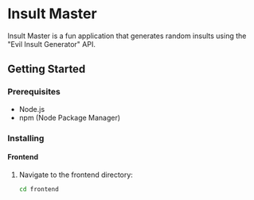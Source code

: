 # Insult Master

Insult Master is a fun application that generates random insults using the "Evil Insult Generator" API.

## Getting Started

### Prerequisites
- Node.js
- npm (Node Package Manager)

### Installing

#### Frontend
1. Navigate to the frontend directory:
   ```bash
   cd frontend
